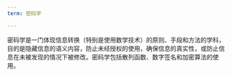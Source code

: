 ```yaml
---
term: 密码学

---
```

密码学是一门体现信息转换（特别是使用数学技术）的原则、手段和方法的学科，目的是隐藏信息的语义内容，防止未经授权的使用，确保信息的真实性，或防止信息在未被发现的情况下被修改。密码学包括散列函数、数字签名和加密算法的使用。